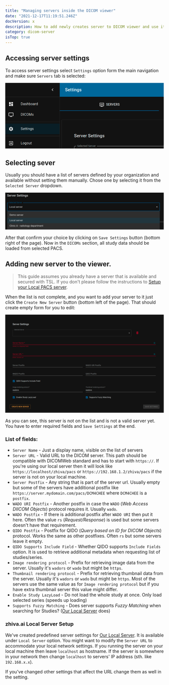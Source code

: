 ```yaml
---
title: "Managing servers inside the DICOM viewer"
date: "2021-12-17T11:19:51.246Z"
docVersion: x
description: How to add newly creates server to DICOM viewer and use it as a data provider?
category: dicom-server
isTop: true
---
```


## Accessing server settings

To access server settings select `Settings` option form the main navigation and make sure `Servers` tab is selected:

![Server nav link](./server-settings-nav.png)

## Selecting sever

Usually you should have a list of servers defined by your organization and available without setting them manually. Chose one by selecting it from the `Selected Server` dropdown.

![List of servers](./list-of-servers.png)

After that confirm your choice by clicking on `Save Settings` button (bottom right of the page). Now in the `DICOMs` section, all study data should be loaded from selected PACS.

## Adding new server to the viewer.

> This guide assumes you already have a server that is available and secured with TSL. If you don't please follow the instructions to [Setup your Local PACS server](/latest/setting-up-local-pacs).

When the list is not complete, and you want to add your server to it just click the `Create New Server` button (bottom left of the page). That should create empty form for you to edit:

![New server form](./new-server-form.png)

As you can see, this server is not on the list and is not a valid server yet. You have to enter required fields and `Save Settings` at the end.

### List of fields:
- `Server Name` - Just a display name, visible on the list of servers
- `Server URL` - Valid URL to the DICOM server. This path should be compatible with DICOMWeb standard and has to start with `https://`. If you're using our local server then it will look like `https://localhost/zhiva/pacs` or `https://192.168.1.2/zhiva/pacs` if the server is not on your local machine.
- `Server Postfix` - Any string that is part of the server url. Usually empty but some of the servers have additional postfix like `https://server.mydomain.com/pacs/DCM4CHEE` where `DCM4CHEE` is a `postfix`.
- `WADO URI Postfix` - Another postfix in case the `WADO` (_Web Access DIICOM Objects_) protocol requires it. Usually `wado`.
- `WADO Postfix` - If there is additional postfix after `WADO URI` then put it here. Often the value `rs` (_Request/Response_) is used but some servers doesn't have that requirement.
- `QIDO Postfix` - Postfix for QIDO (_Query based on ID for DICOM Objects_) protocol. Works the same as other postfixes. Often `rs` but some servers leave it empty.
- `QIDO Supports Include Field` - Whether QIDO supports `Include Fields` option. It is used to retrieve additional metadata when requesting list of studies/series.
- `Image rendering protocol` - Prefix for retrieving image data from the server. Usually it's `wadors` or `wado` but might be `https`.
- `Thumbnail rendering protocol` - Prefix for retrieving thumbnail data from the server. Usually it's `wadors` or `wado` but might be `https`. Most of the servers use the same value as for `Image rendering protocol` but if you have extra thumbnail server this value might differ.
- `Enable Study LazyLoad` - Do not load the whole study at once. Only load selected series (speeds up loading)
- `Supports Fuzzy Matching` - Does server supports _Fuzzy Matching_ when searching for Studies? ([Our Local Server](/latest/setting-up-local-pacs) does)

### zhiva.ai Local Server Setup

We've created predefined server settings for [Our Local Server](/latest/setting-up-local-pacs). It is available under `Local Server` option. You might want to modify the `Server URL` to accommodate your local network settings. If you running the server on your local machine then leave `localhost` as hostname. If the server is somewhere in your network then change `localhost` to servers' IP address (sth. like `192.168.x.x`).

If you've changed other settings that affect the URL change them as well in the setting.
